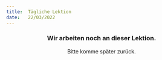 ```yaml
---
title:  Tägliche Lektion
date:   22/03/2022
---
```


### <center>Wir arbeiten noch an dieser Lektion.</center>
<center>Bitte komme später zurück.</center>